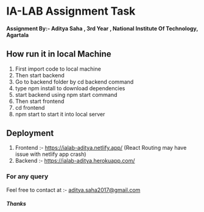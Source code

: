 # IA-LAB Assignment Task 

#### Assignment By:- Aditya Saha , 3rd Year , National Institute Of Technology, Agartala

## How run it in local Machine

1. First import code to local machine 
2. Then start backend
3. Go to backend folder by cd backend command
4. type npm install to download dependencies
5. start backend using npm start command
6. Then start frontend 
7. cd frontend 
8. npm start to start it into local server 

## Deployment
1. Frontend :- https://ialab-aditya.netlify.app/ (React Routing may have issue with netlify app crash)
2. Backend :- https://ialab-aditya.herokuapp.com/


### For any query
Feel free to contact at :- aditya.saha2017@gmail.com

##### Thanks
